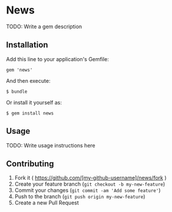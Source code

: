 # News

TODO: Write a gem description

## Installation

Add this line to your application's Gemfile:

    gem 'news'

And then execute:

    $ bundle

Or install it yourself as:

    $ gem install news

## Usage

TODO: Write usage instructions here

## Contributing

1. Fork it ( https://github.com/[my-github-username]/news/fork )
2. Create your feature branch (`git checkout -b my-new-feature`)
3. Commit your changes (`git commit -am 'Add some feature'`)
4. Push to the branch (`git push origin my-new-feature`)
5. Create a new Pull Request
